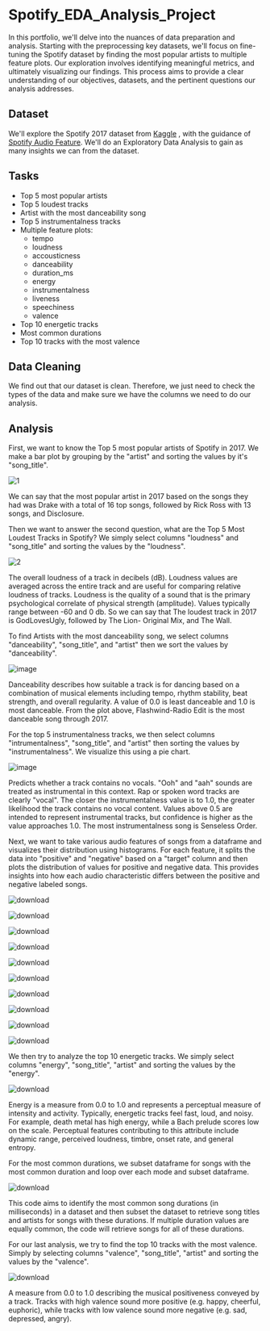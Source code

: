 # Spotify_EDA_Analysis_Project
In this portfolio, we'll delve into the nuances of data preparation and analysis. Starting with the preprocessing key datasets, we'll focus on fine-tuning the Spotify dataset by finding the most popular artists to multiple feature plots. Our exploration involves identifying meaningful metrics, and ultimately visualizing our findings. This process aims to provide a clear understanding of our objectives, datasets, and the pertinent questions our analysis addresses.

## Dataset
We'll explore the Spotify 2017 dataset from [Kaggle](https://www.kaggle.com/datasets/geomack/spotifyclassification) , with the guidance of [Spotify Audio Feature](https://developer.spotify.com/documentation/web-api/reference/get-audio-features). We'll do an Exploratory Data Analysis to gain as many insights we can from the dataset.

## Tasks
- Top 5 most popular artists
- Top 5 loudest tracks
- Artist with the most danceability song
- Top 5 instrumentalness tracks
- Multiple feature plots:
  - tempo
  - loudness
  - accousticness
  - danceability
  - duration_ms
  - energy
  - instrumentalness
  - liveness
  - speechiness
  - valence
- Top 10 energetic tracks
- Most common durations
- Top 10 tracks with the most valence

## Data Cleaning
We find out that our dataset is clean. Therefore, we just need to check the types of the data and make sure we have the columns we need to do our analysis.

## Analysis
First, we want to know the Top 5 most popular artists of Spotify in 2017. We make a bar plot by grouping by the "artist" and sorting the values by it's "song_title".

![1](https://github.com/CountingCrows/Spotify_EDA_Analysis_Project/assets/85608120/7af5d06b-3627-4652-8d0c-ffe851524ac8)

We can say that the most popular artist in 2017 based on the songs they had was Drake with a total of 16 top songs, followed by Rick Ross with 13 songs, and Disclosure.

Then we want to answer the second question, what are the Top 5 Most Loudest Tracks in Spotify? We simply select columns "loudness" and "song_title" and sorting the values by the "loudness".

![2](https://github.com/CountingCrows/Spotify_EDA_Analysis_Project/assets/85608120/72198ad2-6c87-430f-ba0c-7d79676942ee)

The overall loudness of a track in decibels (dB). Loudness values are averaged across the entire track and are useful for comparing relative loudness of tracks. Loudness is the quality of a sound that is the primary psychological correlate of physical strength (amplitude). Values typically range between -60 and 0 db. So we can say that The loudest track in 2017 is GodLovesUgly, followed by The Lion- Original Mix, and The Wall.

To find Artists with the most danceability song, we select columns "danceability", "song_title", and "artist" then we sort the values by "danceability".

![image](https://github.com/CountingCrows/Spotify_EDA_Analysis_Project/assets/85608120/2350c397-c6c0-426e-b197-1bce96113051)

Danceability describes how suitable a track is for dancing based on a combination of musical elements including tempo, rhythm stability, beat strength, and overall regularity. A value of 0.0 is least danceable and 1.0 is most danceable. From the plot above, Flashwind-Radio Edit is the most danceable song through 2017.

For the top 5 instrumentalness tracks, we then select columns "intrumentalness", "song_title", and "artist" then sorting the values by "instrumentalness". We visualize this using a pie chart. 

![image](https://github.com/CountingCrows/Spotify_EDA_Analysis_Project/assets/85608120/10f9b01c-23b3-4684-855c-cc3e916ef55e)

Predicts whether a track contains no vocals. "Ooh" and "aah" sounds are treated as instrumental in this context. Rap or spoken word tracks are clearly "vocal". The closer the instrumentalness value is to 1.0, the greater likelihood the track contains no vocal content. Values above 0.5 are intended to represent instrumental tracks, but confidence is higher as the value approaches 1.0. The most instrumentalness song is Senseless Order.

Next, we want to take various audio features of songs from a dataframe and visualizes their distribution using histograms. For each feature, it splits the data into "positive" and "negative" based on a "target" column and then plots the distribution of values for positive and negative data. This provides insights into how each audio characteristic differs between the positive and negative labeled songs. 

![download](https://github.com/CountingCrows/Spotify_EDA_Analysis_Project/assets/85608120/4c3a9a0f-42bc-483d-9e9d-fd4283a6a46d)

![download](https://github.com/CountingCrows/Spotify_EDA_Analysis_Project/assets/85608120/aaa674be-d832-45dd-8786-ce5a54fd38a9)

![download](https://github.com/CountingCrows/Spotify_EDA_Analysis_Project/assets/85608120/3d11f201-f38d-426c-88a2-f7c939e6b6a7)

![download](https://github.com/CountingCrows/Spotify_EDA_Analysis_Project/assets/85608120/bb77ea1c-df9c-4bdd-b624-986f7c9624b3)

![download](https://github.com/CountingCrows/Spotify_EDA_Analysis_Project/assets/85608120/d736bd28-e750-452e-b0a8-2aa2ffd2f20f)

![download](https://github.com/CountingCrows/Spotify_EDA_Analysis_Project/assets/85608120/ea79f37e-1740-4c9a-89cc-6706525db421)

![download](https://github.com/CountingCrows/Spotify_EDA_Analysis_Project/assets/85608120/8c9b4397-47ee-4a04-89cd-597f774303df)

![download](https://github.com/CountingCrows/Spotify_EDA_Analysis_Project/assets/85608120/c9957d66-97ee-4939-a3af-9b8ccda93c4e)

![download](https://github.com/CountingCrows/Spotify_EDA_Analysis_Project/assets/85608120/e35bfe08-ca12-41d9-9b93-bce3a8d8a7e5)

![download](https://github.com/CountingCrows/Spotify_EDA_Analysis_Project/assets/85608120/a5c60389-e211-45ec-aee4-c0e8d8898bb8)

We then try to analyze the top 10 energetic tracks. We simply select columns "energy", "song_title", "artist" and sorting the values by the "energy".

![download](https://github.com/CountingCrows/Spotify_EDA_Analysis_Project/assets/85608120/00072548-2435-4479-a9ad-780a5875b776)

Energy is a measure from 0.0 to 1.0 and represents a perceptual measure of intensity and activity. Typically, energetic tracks feel fast, loud, and noisy. For example, death metal has high energy, while a Bach prelude scores low on the scale. Perceptual features contributing to this attribute include dynamic range, perceived loudness, timbre, onset rate, and general entropy.

For the most common durations, we subset dataframe for songs with the most common duration and loop over each mode and subset dataframe. 

![download](https://github.com/CountingCrows/Spotify_EDA_Analysis_Project/assets/85608120/8e01898b-6ff8-4c2d-a3d1-0a272bce5bf5)

This code aims to identify the most common song durations (in milliseconds) in a dataset and then subset the dataset to retrieve song titles and artists for songs with these durations. If multiple duration values are equally common, the code will retrieve songs for all of these durations.

For our last analysis, we try to find the top 10 tracks with the most valence. Simply by selecting columns "valence", "song_title", "artist" and sorting the values by the "valence".

![download](https://github.com/CountingCrows/Spotify_EDA_Analysis_Project/assets/85608120/f9cb104b-addd-4f54-b11f-06e4695b9d44)

A measure from 0.0 to 1.0 describing the musical positiveness conveyed by a track. Tracks with high valence sound more positive (e.g. happy, cheerful, euphoric), while tracks with low valence sound more negative (e.g. sad, depressed, angry).

